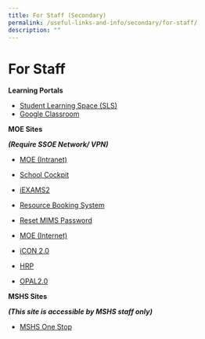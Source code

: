 ```yaml
---
title: For Staff (Secondary)
permalink: /useful-links-and-info/secondary/for-staff/
description: ""
---
```

# For Staff

**Learning Portals**

*   [Student Learning Space (SLS)](https://vle.learning.moe.edu.sg/)
*   [Google Classroom](https://classroom.google.com/)

  

**MOE Sites**

**_(Require SSOE Network/ VPN)_**

*   [MOE (Intranet)](https://intranet.moe.gov.sg/)  
    
*   [School Cockpit](https://schoolcockpit.moe.gov.sg/)
*   [iEXAMS2](https://iexams.seab.gov.sg/login)
*   [Resource Booking System](http://go.gov.sg/mshsrbs)
*   [Reset MIMS Password](https://portal.mims.moe.gov.sg/)

  

*   [MOE (Internet)](https://www.moe.gov.sg/)  
    
*   [iCON 2.0](https://icon.moe.edu.sg/)  
    
*   [HRP](https://www.hrp.gov.sg/)
*   [OPAL2.0](https://www.opal2.moe.edu.sg/)  
    

  

**MSHS Sites**

**_(_**_**This site is accessible by MSHS staff only**_**_)_**

*   [MSHS One Stop](https://sites.google.com/moe.edu.sg/mshs-one-stop/home)